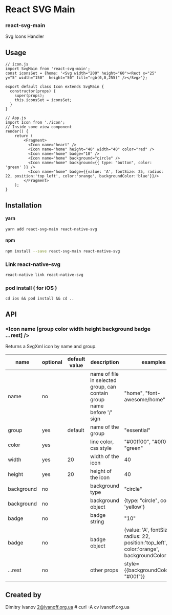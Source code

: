# React SVG Main

### react-svg-main

Svg Icons Handler

## Usage

```
// icon.js
import SvgMain from 'react-svg-main';
const iconsSet = {home: '<Svg width="200" height="60"><Rect x="25" y="5" width="150"  height="50" fill="rgb(0,0,255)" /></Svg>'};

export default class Icon extends SvgMain {
  constructor(props) {
    super(props);
    this.iconsSet = iconsSet;
  }
}
```

```
// App.js
import Icon from './icon';
// Inside some view component
render() {
    return (
        <Fragment>
          <Icon name="heart" />
          <Icon name="home" height="40" width="40" color="red" />
          <Icon name="home" badge="10" />
          <Icon name="home" background="circle" />
          <Icon name="home" background={{ type: "button", color: 'green' }} />
          <Icon name="home" badge={{value: 'A', fontSize: 25, radius: 22, position:'top_left', color:'orange', backgroundColor:'blue'}}/>
        </Fragment>
    );
}

```

## Installation

#### yarn

```
yarn add react-svg-main react-native-svg
```

#### npm

```bash
npm install --save react-svg-main react-native-svg
```

### Link react-native-svg

```bash
react-native link react-native-svg
```

### pod install ( for iOS )

```
cd ios && pod install && cd ..
```

## API

### <Icon name [group color width height background badge ...rest] />

Returns a SvgXml icon by name and group.

 name | optional | default value | description | examples
------|----------|---------------|-------------|---------
name | no |  | name of file in selected group, can contain group name before '/' sign | "home", "font-awesome/home"
group | yes | default | name of the group | "essential"
color | yes | | line color, css style | "#00ff00", "#0f0", "green"
width | yes | 20 | width of the icon | 40
height | yes | 20 | height of the icon | 40
background | no | | background type | "circle"
background | no | | background object | {type: "circle", color: 'yellow'}
badge | no | | badge string | "10"
badge | no | | badge object | {value: 'A', fontSize: 25, radius: 22, position:'top_left', color:'orange', backgroundColor:'blue'}
...rest | no | | other props | style={{backgroundColor: "#00f"}}

## Created by

Dimitry Ivanov <2@ivanoff.org.ua> # curl -A cv ivanoff.org.ua
